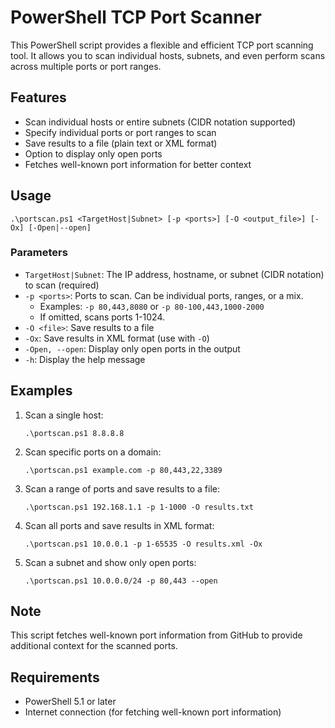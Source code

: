 # PowerShell TCP Port Scanner

This PowerShell script provides a flexible and efficient TCP port scanning tool. It allows you to scan individual hosts, subnets, and even perform scans across multiple ports or port ranges.

## Features

- Scan individual hosts or entire subnets (CIDR notation supported)
- Specify individual ports or port ranges to scan
- Save results to a file (plain text or XML format)
- Option to display only open ports
- Fetches well-known port information for better context

## Usage

`.\portscan.ps1 <TargetHost|Subnet> [-p <ports>] [-O <output_file>] [-Ox] [-Open|--open]`

### Parameters

- `TargetHost|Subnet`: The IP address, hostname, or subnet (CIDR notation) to scan (required)
- `-p <ports>`: Ports to scan. Can be individual ports, ranges, or a mix.
  - Examples: `-p 80,443,8080` or `-p 80-100,443,1000-2000`
  - If omitted, scans ports 1-1024.
- `-O <file>`: Save results to a file
- `-Ox`: Save results in XML format (use with `-O`)
- `-Open, --open`: Display only open ports in the output
- `-h`: Display the help message

## Examples

1. Scan a single host:

   ````shell
   .\portscan.ps1 8.8.8.8
   ````

2. Scan specific ports on a domain:

   ````shell
   .\portscan.ps1 example.com -p 80,443,22,3389
   ````

3. Scan a range of ports and save results to a file:

   ````shell
   .\portscan.ps1 192.168.1.1 -p 1-1000 -O results.txt
   ````

4. Scan all ports and save results in XML format:

   ````shell
   .\portscan.ps1 10.0.0.1 -p 1-65535 -O results.xml -Ox
   ````

5. Scan a subnet and show only open ports:

   ````shell
   .\portscan.ps1 10.0.0.0/24 -p 80,443 --open
   ````

## Note

This script fetches well-known port information from GitHub to provide additional context for the scanned ports.

## Requirements

- PowerShell 5.1 or later
- Internet connection (for fetching well-known port information)
